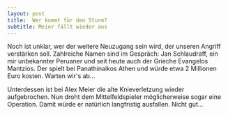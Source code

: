 ```yaml
---
layout: post
title:  Wer kommt für den Sturm?
subtitle: Meier fällt wieder aus
---
```


Noch ist unklar, wer der weitere Neuzugang sein wird, der unseren Angriff verstärken soll. Zahlreiche Namen sind im Gespräch: Jan Schlaudraff, ein mir unbekannter Peruaner und seit heute auch der Grieche Evangelos Mantzios. Der spielt bei Panathinaikos Athen und würde etwa 2 Millionen Euro kosten. Warten wir's ab...

Unterdessen ist bei Alex Meier die alte Knieverletzung wieder aufgebrochen. Nun droht dem Mittelfeldspieler möglicherweise sogar eine Operation. Damit würde er natürlich langfristig ausfallen. Nicht gut...
